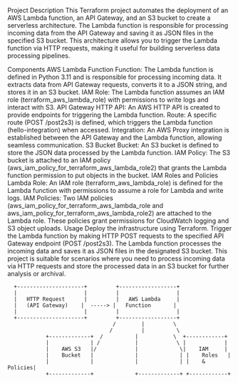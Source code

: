Project Description
This Terraform project automates the deployment of an AWS Lambda function, an API Gateway, and an S3 bucket to create a serverless architecture. The Lambda function is responsible for processing incoming data from the API Gateway and saving it as JSON files in the specified S3 bucket. This architecture allows you to trigger the Lambda function via HTTP requests, making it useful for building serverless data processing pipelines.

Components
AWS Lambda Function
Function: The Lambda function is defined in Python 3.11 and is responsible for processing incoming data. It extracts data from API Gateway requests, converts it to a JSON string, and stores it in an S3 bucket.
IAM Role: The Lambda function assumes an IAM role (terraform_aws_lambda_role) with permissions to write logs and interact with S3.
API Gateway
HTTP API: An AWS HTTP API is created to provide endpoints for triggering the Lambda function.
Route: A specific route (POST /post2s3) is defined, which triggers the Lambda function (hello-integration) when accessed.
Integration: An AWS Proxy integration is established between the API Gateway and the Lambda function, allowing seamless communication.
S3 Bucket
Bucket: An S3 bucket is defined to store the JSON data processed by the Lambda function.
IAM Policy: The S3 bucket is attached to an IAM policy (aws_iam_policy_for_terraform_aws_lambda_role2) that grants the Lambda function permission to put objects in the bucket.
IAM Roles and Policies
Lambda Role: An IAM role (terraform_aws_lambda_role) is defined for the Lambda function with permissions to assume a role for Lambda and write logs.
IAM Policies: Two IAM policies (aws_iam_policy_for_terraform_aws_lambda_role and aws_iam_policy_for_terraform_aws_lambda_role2) are attached to the Lambda role. These policies grant permissions for CloudWatch logging and S3 object uploads.
Usage
Deploy the infrastructure using Terraform.
Trigger the Lambda function by making HTTP POST requests to the specified API Gateway endpoint (POST /post2s3).
The Lambda function processes the incoming data and saves it as JSON files in the designated S3 bucket.
This project is suitable for scenarios where you need to process incoming data via HTTP requests and store the processed data in an S3 bucket for further analysis or archival.

      +---------------------+         +------------------+
      |                     |         |                  |
      |   HTTP Request      |         |   AWS Lambda     |
      |   (API Gateway)    |  -----> |   Function       |
      |                     |         |                  |
      +---------------------+         +------------------+
                                     /        |         \
                                    /         |          \
                +-------------+  /          |           \  +------------+
                |             | /           |            \ |            |
                |    AWS S3   |/            |             \|    IAM     |
                |    Bucket   |             |             | |    Roles   |
                |             |             |             | |    & Policies|
                +-------------+             +-------------+ +------------+
